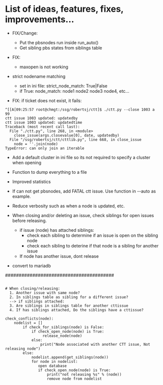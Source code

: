 # List of ideas, features, fixes, improvements...


* FIX/Change: 
  * Put the pbsnodes run inside run_auto() 
  * Get sibling pbs states from siblings table

* FIX:
  * maxopen is not working

* strict nodename matching
  * set in ini file: strict_node_match: True|False
  * if True: node_match: node1 node2 node3 node4, etc...

* FIX: if ticket does not exist, it fails:
```
^[[A[09:25:57 root@chmgt:/ssg/robertsj/ctt]$ ./ctt.py --close 1003 a
99
ctt issue 1003 updated: updatedby
ctt issue 1003 updated: updatedtime
Traceback (most recent call last):
  File "./ctt.py", line 268, in <module>
    close_issue(args.closevalue[0], date, updatedby)
  File "/ssg/robertsj/ctt/cttlib.py", line 668, in close_issue
    node = ''.join(node)
TypeError: can only join an iterable

```

* Add a default cluster in ini file so its not required to specify a cluster when opening

* Function to dump everything to a file
* Improved statistics
* If can not get pbsnodes, add FATAL ctt issue. Use function in --auto as example.
* Reduce verbosity such as when a node is updated, etc.

* When closing and/or deleting an issue, check siblings for open issues before releasing.
  * if issue (node) has attached siblings:
    * check each sibling to determine if an issue is open on the sibling node
    * check each sibling to deterine if that node is a sibling for another issue
  * If node has another issue, dont release

* convert to mariadb 


########################################
```

# When closing/releasing: 
  1. Another issue with same node?
  2. In siblings table as sibling for a different issue?
  --> if siblings attached:
  3. Are siblings in siblings table for another cttissue
  4. If has siblings attached, Do the siblings have a cttissue?

check_conflicts(node):
	nodelist = []
        if check_for_siblings(node) is False:
            if check_open_node(node) is True:
                 release_node(node)
            else:
                print("Node associated with another CTT issue, Not releasing node")
        else:
            nodelist.append(get_siblings(node))
            for node in nodelist:
               open database
               if check_open_node(node) is True:
                   print("not releasing %s" % (node))
                   remove node from nodelist
```                

